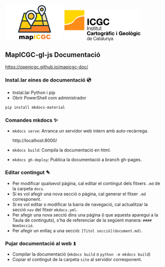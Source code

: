 <p >
<img src="docs/assets/cartography2.png" alt="Esquema" height="120px">
<img src="docs/assets/ICGC_color.svg" alt="ICGC" height="100px">
</p>


## MapICGC-gl-js Documentació

https://openicgc.github.io/mapicgc-doc/


### Instal.lar eines de documentació 💿

- Instal.lar Python i pip
- Obrir PowerShell com administrador

```bash
pip install mkdocs-material
```

### Comandes mkdocs ✨

- `mkdocs serve`: Arranca un servidor web intern amb auto-recàrrega.

  http://localhost:8000/

- `mkdocs build`: Compila la documentació en html.
- `mkdocs gh-deploy`: Publica la documentació a branch gh-pages.

### Editar contingut ✎

- Per modificar qualsevol pàgina, cal editar el contingut dels fitxers `.md` de la carpeta `docs`.
- Si es vol afegir una nova secció o pàgina, cal generar el fitxer `.md` corresponent.
- Si es vol editar o modificar la barra de navegació, cal actualitzar la secció `nav` del fitxer `mkdocs.yml`.
- Per afegir una nova secció dins una pàgina (i que aquesta aparegui a la Taula de continguts), s'ha de referenciar de la següent manera: `#### NomSecció`.
- Per afegir un enllaç a una secció: `[Titol secció](document.md)`.

### Pujar documentació al web ⏫

- Compilar la documentació (`mkdocs build` o `python -m mkdocs build`)
- Copiar el contingut de la carpeta `site` al servidor corresponent.
